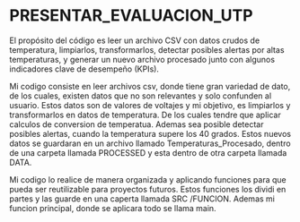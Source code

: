 # PRESENTAR_EVALUACION_UTP
El propósito del código es leer un archivo CSV con datos crudos de temperatura, limpiarlos, transformarlos, detectar posibles alertas por altas temperaturas, y generar un nuevo archivo procesado junto con algunos indicadores clave de desempeño (KPIs).

Mi codigo consiste en leer archivos csv, donde tiene gran variedad de dato, de los cuales, existen datos que no son relevantes y solo confunden al usuario.  Estos datos son de valores de voltajes y mi objetivo, es limpiarlos y transformarlos en datos de temperatura. De los cuales tendre que aplicar calculos de conversion de temperatua. Ademas sea posible detectar posibles alertas, cuando la temperatura supere los 40 grados. Estos nuevos datos se guardaran en un archivo llamado Temperaturas_Procesado, dentro de una carpeta llamada PROCESSED y esta dentro de otra carpeta llamada DATA. 

Mi codigo lo realice de manera organizada y aplicando funciones para que pueda ser reutilizable para proyectos futuros. Estos funciones los dividi en partes y las guarde en una caperta llamada SRC /FUNCION. Ademas mi funcion principal, donde se aplicara todo se llama main.